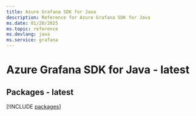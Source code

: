 ```yaml
---
title: Azure Grafana SDK for Java
description: Reference for Azure Grafana SDK for Java
ms.date: 01/20/2025
ms.topic: reference
ms.devlang: java
ms.service: grafana
---
```

# Azure Grafana SDK for Java - latest
## Packages - latest
[!INCLUDE [packages](grafana-index.md)]
